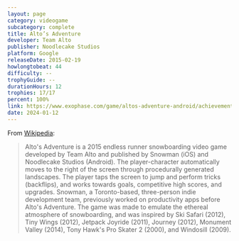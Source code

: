 ```yaml
---
layout: page
category: videogame
subcategory: complete
title: Alto’s Adventure
developer: Team Alto
publisher: Noodlecake Studios
platform: Google
releaseDate: 2015-02-19
howlongtobeat: 44
difficulty: --
trophyGuide: --
durationHours: 12
trophies: 17/17
percent: 100%
link: https://www.exophase.com/game/altos-adventure-android/achievements/#1644034
date: 2024-01-12
---
```


From [Wikipedia](https://en.wikipedia.org/wiki/Alto%27s_Adventure):

> Alto's Adventure is a 2015 endless runner snowboarding video game developed by Team Alto and published by Snowman (iOS) and Noodlecake Studios (Android). The player-character automatically moves to the right of the screen through procedurally generated landscapes. The player taps the screen to jump and perform tricks (backflips), and works towards goals, competitive high scores, and upgrades. Snowman, a Toronto-based, three-person indie development team, previously worked on productivity apps before Alto's Adventure. The game was made to emulate the ethereal atmosphere of snowboarding, and was inspired by Ski Safari (2012), Tiny Wings (2012), Jetpack Joyride (2011), Journey (2012), Monument Valley (2014), Tony Hawk's Pro Skater 2 (2000), and Windosill (2009).

